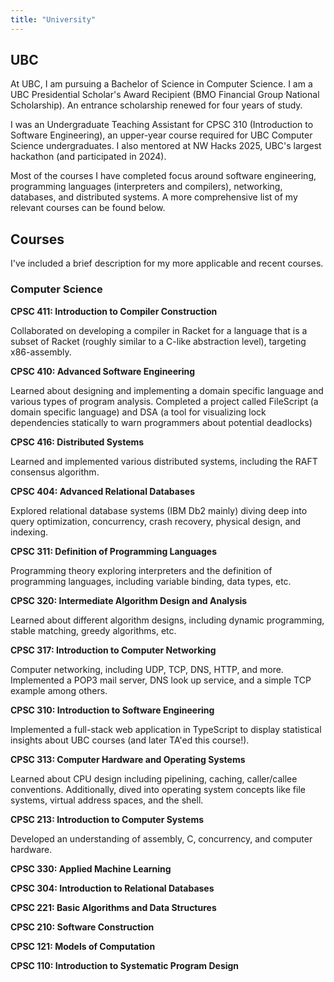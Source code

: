 ```yaml
---
title: "University"
---
```

## UBC

At UBC, I am pursuing a Bachelor of Science in Computer Science. I am a UBC Presidential Scholar's Award Recipient (BMO Financial Group National Scholarship). An entrance scholarship renewed for four years of study. 

I was an Undergraduate Teaching Assistant for CPSC 310 (Introduction to Software Engineering), an upper-year course required for UBC Computer Science undergraduates. I also mentored at NW Hacks 2025, UBC's largest hackathon (and participated in 2024).

Most of the courses I have completed focus around software engineering, programming languages (interpreters and compilers), networking, databases, and distributed systems. A more comprehensive list of my relevant courses can be found below. 

## Courses

I've included a brief description for my more applicable and recent courses. 

###  Computer Science
 
**CPSC 411: Introduction to Compiler Construction**

Collaborated on developing a compiler in Racket for a language that is a subset of Racket (roughly similar to a C-like abstraction level), targeting x86-assembly. 

**CPSC 410: Advanced Software Engineering**

Learned about designing and implementing a domain specific language and various types of program analysis. Completed a project called FileScript (a domain specific language) and DSA (a tool for visualizing lock dependencies statically to warn programmers about potential deadlocks)

**CPSC 416: Distributed Systems**

Learned and implemented various distributed systems, including the RAFT consensus algorithm.

**CPSC 404: Advanced Relational Databases**

Explored relational database systems (IBM Db2 mainly) diving deep into query optimization, concurrency, crash recovery, physical design, and indexing.

**CPSC 311: Definition of Programming Languages**

Programming theory exploring interpreters and the definition of programming languages, including variable binding, data types, etc.

**CPSC 320: Intermediate Algorithm Design and Analysis**

Learned about different algorithm designs, including dynamic programming, stable matching, greedy algorithms, etc.

**CPSC 317: Introduction to Computer Networking**

Computer networking, including UDP, TCP, DNS, HTTP, and more. Implemented a POP3 mail server, DNS look up service, and a simple TCP example among others.

**CPSC 310: Introduction to Software Engineering**

Implemented a full-stack web application in TypeScript to display statistical insights about UBC courses (and later TA'ed this course!).

**CPSC 313: Computer Hardware and Operating Systems**

Learned about CPU design including pipelining, caching, caller/callee conventions. Additionally, dived into operating system concepts like file systems, virtual address spaces, and the shell. 

**CPSC 213: Introduction to Computer Systems**

Developed an understanding of assembly, C, concurrency, and computer hardware.

**CPSC 330: Applied Machine Learning**

**CPSC 304: Introduction to Relational Databases**

**CPSC 221: Basic Algorithms and Data Structures**

**CPSC 210: Software Construction**

**CPSC 121: Models of Computation**

**CPSC 110: Introduction to Systematic Program Design**

